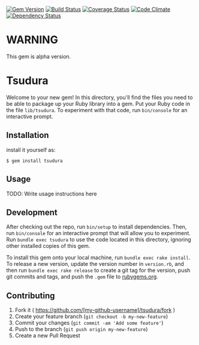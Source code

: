 [![Gem Version](https://badge.fury.io/rb/tsudura.svg)](http://badge.fury.io/rb/tsudura) [![Build Status](https://travis-ci.org/onigra/tsudura.svg)](https://travis-ci.org/onigra/tsudura) [![Coverage Status](https://coveralls.io/repos/onigra/tsudura/badge.svg?branch=master)](https://coveralls.io/r/onigra/tsudura?branch=master) [![Code Climate](https://codeclimate.com/github/onigra/tsudura/badges/gpa.svg)](https://codeclimate.com/github/onigra/tsudura) [![Dependency Status](https://gemnasium.com/onigra/tsudura.svg)](https://gemnasium.com/onigra/tsudura)

# WARNING

This gem is alpha version.

# Tsudura

Welcome to your new gem! In this directory, you'll find the files you need to be able to package up your Ruby library into a gem. Put your Ruby code in the file `lib/tsudura`. To experiment with that code, run `bin/console` for an interactive prompt.

## Installation

install it yourself as:

    $ gem install tsudura

## Usage

TODO: Write usage instructions here

## Development

After checking out the repo, run `bin/setup` to install dependencies. Then, run `bin/console` for an interactive prompt that will allow you to experiment. Run `bundle exec tsudura` to use the code located in this directory, ignoring other installed copies of this gem.

To install this gem onto your local machine, run `bundle exec rake install`. To release a new version, update the version number in `version.rb`, and then run `bundle exec rake release` to create a git tag for the version, push git commits and tags, and push the `.gem` file to [rubygems.org](https://rubygems.org).

## Contributing

1. Fork it ( https://github.com/[my-github-username]/tsudura/fork )
2. Create your feature branch (`git checkout -b my-new-feature`)
3. Commit your changes (`git commit -am 'Add some feature'`)
4. Push to the branch (`git push origin my-new-feature`)
5. Create a new Pull Request
